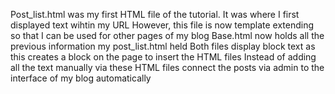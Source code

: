 Post_list.html was my first HTML file of the tutorial. It was where I first displayed text wihtin my URL
However, this file is now template extending so that I can be used for other pages of my blog 
Base.html now holds all the previous information my post_list.html held 
Both files display block text as this creates a block on the page to insert the HTML files
Instead of adding all the text manually via these HTML files connect the posts via admin to the interface of my blog automatically 
